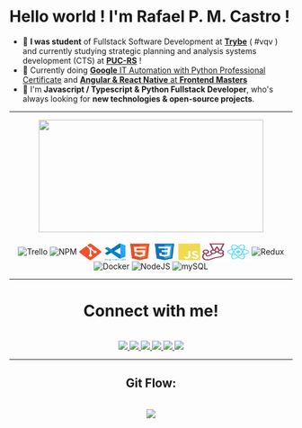 # Hello world ! I'm Rafael P. M. Castro !


- 🌱 <b>I was student</b> of Fullstack Software Development at [<b>Trybe</b>](https://www.betrybe.com/) ( #vqv ) and currently studying strategic planning and analysis systems development (CTS) at [<b>PUC-RS</b>](https://online.pucrs.br/pt-br/) !
- 📝 Currently doing [<b>Google</b> IT Automation with Python Professional Certificate](https://www.coursera.org/programs/trybe-google-learning-program-hrevt/professional-certificates/google-it-automation) and [<b>Angular & React Native</b> at <b>Frontend Masters</b>](https://frontendmasters.com/learn/angular/) 
- 🔭 I'm <b>Javascript / Typescript & Python Fullstack Developer</b>, who's always looking for <b>new technologies & open-source projects</b>.




---

<div style="display: inline_block" align="center">
<!--   <br> -->
<!--     <a href="https://github.com/rafaelPermec"> -->
<!--     <img height="200em" src="https://github-readme-stats.vercel.app/api?username=rafaelPermec&show_icons=true&theme=calm&include_all_commits=true&count_private=true"/> -->
<!--    <br> -->
    <img height="200em" width="400em" src="https://github-readme-stats.vercel.app/api/top-langs/?username=rafaelPermec&langs_count=7&theme=calm&layout=compact"/>
</div>
  
<div style="display: inline_block" align="center"><br>

  <img align="center" alt="Trello" height="30" width="40" src="https://cdn.jsdelivr.net/gh/devicons/devicon/icons/trello/trello-plain.svg"> 
  <img align="center" alt="NPM" height="30" width="40" src="https://cdn.jsdelivr.net/gh/devicons/devicon/icons/npm/npm-original-wordmark.svg"> 
  <img align="center" alt="Git" height="30" width="40" src="https://raw.githubusercontent.com/devicons/devicon/master/icons/git/git-original.svg">
  <img align="center" alt="VSCode" height="30" width="40" src="https://raw.githubusercontent.com/devicons/devicon/1119b9f84c0290e0f0b38982099a2bd027a48bf1/icons/vscode/vscode-original-wordmark.svg">
  <img align="center" alt="HTML" height="30" width="40" src="https://raw.githubusercontent.com/devicons/devicon/master/icons/html5/html5-original.svg">  
  <img align="center" alt="CSS" height="30" width="40" src="https://raw.githubusercontent.com/devicons/devicon/master/icons/css3/css3-original.svg">
  <img align="center" alt="Js" height="30" width="40" src="https://raw.githubusercontent.com/devicons/devicon/master/icons/javascript/javascript-plain.svg">
  <img align="center" alt="Jest" height="30" width="40" src="https://raw.githubusercontent.com/devicons/devicon/master/icons/jest/jest-plain.svg">
  <img align="center" alt="React" height="30" width="40" src="https://raw.githubusercontent.com/devicons/devicon/master/icons/react/react-original.svg">
  <img align="center" alt="Redux" height="30" width="40" src="https://cdn.jsdelivr.net/gh/devicons/devicon/icons/redux/redux-original.svg"> 
  <img align="center" alt="Docker" height="30" width="40" src="https://cdn.jsdelivr.net/gh/devicons/devicon/icons/docker/docker-plain-wordmark.svg"> 
  <img align="center" alt="NodeJS" height="30" width="40" src="https://cdn.jsdelivr.net/gh/devicons/devicon/icons/nodejs/nodejs-original.svg"> 
  <img align="center" alt="mySQL" height="30" width="40" src="https://cdn.jsdelivr.net/gh/devicons/devicon/icons/mysql/mysql-original.svg"> 
  
</div>
  
 ---
  
  <h1 align="center" font-family="monospace">Connect with me!</h1>
  <br>
<div style="display: inline_block" align="center">
  <a href="https://www.linkedin.com/in/rafael-permec/" target="_blank">
    <img src="https://img.shields.io/badge/-LinkedIn-%230077B5?style=for-the-badge&logo=linkedin&logoColor=white" target="_blank">
  </a> 
  <a href = "mailto:dev.rafaelpermec@gmail.com" target="_blank">
    <img src="https://img.shields.io/badge/Gmail-D14836?style=for-the-badge&logo=gmail&logoColor=white" target="_blank">
  </a> 
  <a href = "https://rafaelpermec.slack.com/home" target="_blank">
    <img src="https://img.shields.io/badge/Slack-4A154B?style=for-the-badge&logo=slack&logoColor=white" target="_blank">
  </a> 
  <a href="https://www.instagram.com/o.perdigao/" target="_blank">
    <img src="https://img.shields.io/badge/Instagram-E4405F?style=for-the-badge&logo=instagram&logoColor=white" target="_blank">
  </a>   
  <a href="https://twitter.com/rafaelpermec" target="_blank">
    <img src="https://img.shields.io/badge/Twitter-1DA1F2?style=for-the-badge&logo=twitter&logoColor=white" target="_blank">
  </a> 
  <a href="https://open.spotify.com/user/12142389777" target="_blank">
    <img src="https://img.shields.io/badge/Spotify-1ED760?&style=for-the-badge&logo=spotify&logoColor=white" target="_blank">
  </a> 
</div>
  
---
  <div style="display: inline_block" align="center">
    <h2 align="center" font-family="monospace">Git Flow:</h2> 
      <br>
    <a margin="0 auto" href="https://github.com/rafaelPermec">
        <img src="https://github-profile-summary-cards.vercel.app/api/cards/profile-details?username=rafaelPermec&theme=solarized_dark" width="500">
      </a>
    <br> 
  </div>

  


